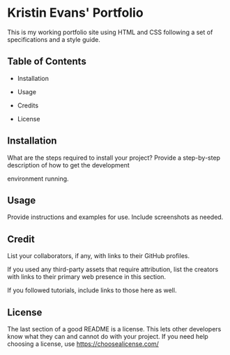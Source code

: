 # Kristin Evans' Portfolio

This is my working portfolio site using HTML and CSS following a set of specifications and a style guide.

## Table of Contents

* Installation

* Usage

* Credits

* License

## Installation

What are the steps required to install your project? Provide a step-by-step description of how to get the development

environment running.


## Usage

Provide instructions and examples for use. Include screenshots as needed.
   
## Credit

List your collaborators, if any, with links to their GitHub profiles.

If you used any third-party assets that require attribution, list the creators with links to their primary web presence in this section.

If you followed tutorials, include links to those here as well.

## License

The last section of a good README is a license. This lets other developers know what they can and cannot do with your project. If you need help choosing a license, use https://choosealicense.com/
